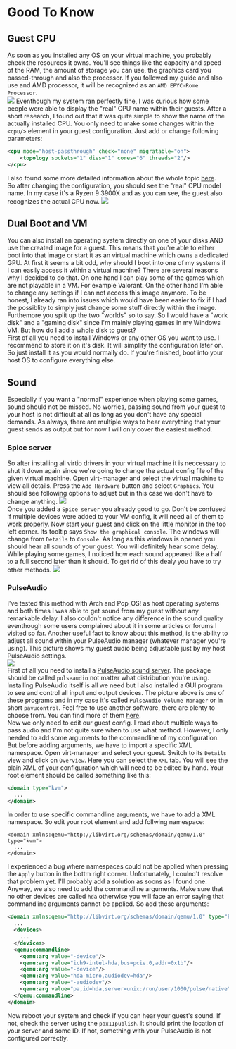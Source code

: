 # Good To Know
## Guest CPU
As soon as you installed any OS on your virtual machine, you probably check the resources it owns. You'll see things like the capacity and speed
of the RAM, the amount of storage you can use, the graphics card you passed-through and also the processor. If you followed my guide and also 
use and AMD processor, it will be recognized as an ``AMD EPYC-Rome Processor``.  
![](/resources/cpu_epyc_rome.png)
Eventhough my system ran perfectly fine, I was curious how some people were able to display the "real" CPU name within their guests. After a short research, I found out that it was quite simple to show the name of the actually installed CPU. You only need to make some changes within the
``<cpu/>`` element in your guest configuration. Just add or change following parameters:
```xml
<cpu mode="host-passthrough" check="none" migratable="on">
    <topology sockets="1" dies="1" cores="6" threads="2"/>
</cpu>
```
I also found some more detailed information about the whole topic [here](https://www.linux-kvm.org/images/6/65/Bonzini-Kvmforum18-cpu.pdf).  
So after changing the configuration, you should see the "real" CPU model name. In my case it's a Ryzen 9 3900X and as you can see, the guest also
recognizes the actual CPU now.
![](/resources/cpu_ryzen.png)

## Dual Boot and VM
You can also install an operating system directly on one of your disks AND use the created image for a guest. This means that
you're able to either boot into that image or start it as an virtual machine which owns a dedicated GPU. At first it seems a bit
odd, why should I boot into one of my systems if I can easily access it within a virtual machine? There are several reasons why
I decided to do that. On one hand I can play some of the games which are not playable in a VM. For example Valorant. On the
other hand I'm able to change any settings if I can not access this image anymore. To be honest, I already ran into issues
which would have been easier to fix if I had the possiblity to simply just change some stuff directly within the image. 
Furthemore you split up the two "worlds" so to say. So I would have a "work disk" and a "gaming disk" since I'm mainly playing
games in my Windows VM. But how do I add a whole disk to guest?  
First of all you need to install Windows or any other OS you want to use. I recommend to store it on it's disk. It will
simplify the configuration later on. So just install it as you would normally do. If you're finished, boot into your host OS
to configure everything else.

## Sound
Especially if you want a "normal" experience when playing some games, sound should not be missed. No worries, passing sound from your guest
to your host is not difficult at all as long as you don't have any special demands. As always, there are multiple ways to hear everything that
your guest sends as output but for now I will only cover the easiest method.  
### Spice server
So after installing all virtio drivers in your virtual machine it is neccessary to shut it down again since we're going to change the actual config
file of the given virtual machine. Open virt-manager and select the virtual machine to view all details. Press the ``Add Hardware`` button and select
``Graphics``. You should see following options to adjust but in this case we don't have to change anything.
![](/resources/add-spice-server.png)  
Once you added a ``Spice server`` you already good to go. Don't be confused if multiple devices were added to your VM config, it will need all of
them to work properly. Now start your guest and click on the little monitor in the top left corner. Its tooltip says ``Show the graphical console``.
The windows will change from ``Details`` to ``Console``. As long as this windows is opened you should hear all sounds of your guest. You will
definitely hear some delay. While playing some games, I noticed how each sound appeared like a half to a full second later than it should. To get
rid of this dealy you have to try other methods.
![](/resources/running-spice-server.png)
### PulseAudio
I've tested this method with Arch and Pop_OS! as host operating systems and both times I was able to get sound from my guest without any
remarkable delay. I also couldn't notice any difference in the sound quality eventhough some users complained about it in some articles or
forums I visited so far. Another useful fact to know about this method, is the ability to adjust all sound within your PulseAudio manager
(whatever manager you're using). This picture shows my guest audio being adjustable just by my host PulseAudio settings.  
![](/resources/guest-pulse-audio.png)  
First of all you need to install a [PulseAudio sound server](https://www.freedesktop.org/wiki/Software/PulseAudio/). The package should be called
``pulseaudio`` not matter what distribution you're using. Installing PulseAudio itself is all we need but I also installed a GUI program to
see and control all input and output devices. The picture above is one of these programs and in my case it's called ``PulseAudio Volume Manager`` or
in short ``pavucontrol``. Feel free to use another software, there are plenty to choose from. You can find more of them
[here](https://wiki.archlinux.org/title/PulseAudio).  
Now we only need to edit our guest config. I read about multiple ways to pass audio and I'm not quite sure when to use what method. However, I only 
needed to add some arguments to the commandline of my configuration. But before adding arguments, we have to import a specific XML namespace. Open
virt-manager and select your guest. Switch to its ``Details`` view and click on ``Overview``. Here you can select the ``XML`` tab. You will see the
plain XML of your configuration which will need to be edited by hand. Your root element should be called something like this:
```xml
<domain type="kvm">
  ...
</domain>
```
In order to use specific commandline arguments, we have to add a XML namespace. So edit your root element and add follwing namespace:
```
<domain xmlns:qemu="http://libvirt.org/schemas/domain/qemu/1.0" type="kvm">
  ...
</domain>
```
I experienced a bug where namespaces could not be applied when pressing the ``Apply`` button in the bottm right corner. Unfortunately, I coulnd't 
resolve that problem yet. I'll probably add a solution as soons as I found one. Anyway, we also need to add the commandline arguments. Make sure that
no other devices are called ``hda`` otherwise you will face an error saying that commandline arguments cannot be applied. So add these arguments:
```xml
<domain xmlns:qemu="http://libvirt.org/schemas/domain/qemu/1.0" type="kvm">
  ...
  <devices>
    ...
  </devices>
  <qemu:commandline>
    <qemu:arg value="-device"/>
    <qemu:arg value="ich9-intel-hda,bus=pcie.0,addr=0x1b"/>
    <qemu:arg value="-device"/>
    <qemu:arg value="hda-micro,audiodev=hda"/>
    <qemu:arg value="-audiodev"/>
    <qemu:arg value="pa,id=hda,server=unix:/run/user/1000/pulse/native"/>
  </qemu:commandline>
</domain>
```
Now reboot your system and check if you can hear your guest's sound. If not, check the server using the ``pax11publish``. It should print the location of your server and some ID. If not, something with your PulseAudio is not configured correctly.
